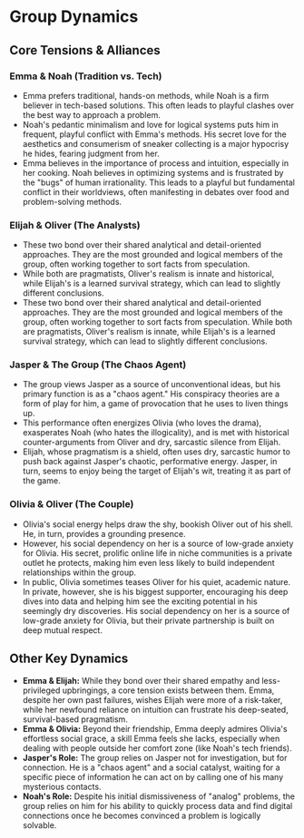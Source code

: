 # Group Dynamics

## Core Tensions & Alliances

### Emma & Noah (Tradition vs. Tech)
*   Emma prefers traditional, hands-on methods, while Noah is a firm believer in tech-based solutions. This often leads to playful clashes over the best way to approach a problem.
*   Noah's pedantic minimalism and love for logical systems puts him in frequent, playful conflict with Emma's methods. His secret love for the aesthetics and consumerism of sneaker collecting is a major hypocrisy he hides, fearing judgment from her.
*   Emma believes in the importance of process and intuition, especially in her cooking. Noah believes in optimizing systems and is frustrated by the "bugs" of human irrationality. This leads to a playful but fundamental conflict in their worldviews, often manifesting in debates over food and problem-solving methods.

### Elijah & Oliver (The Analysts)
*   These two bond over their shared analytical and detail-oriented approaches. They are the most grounded and logical members of the group, often working together to sort facts from speculation.
*   While both are pragmatists, Oliver's realism is innate and historical, while Elijah's is a learned survival strategy, which can lead to slightly different conclusions.
*   These two bond over their shared analytical and detail-oriented approaches. They are the most grounded and logical members of the group, often working together to sort facts from speculation. While both are pragmatists, Oliver's realism is innate, while Elijah's is a learned survival strategy, which can lead to slightly different conclusions.

### Jasper & The Group (The Chaos Agent)
*   The group views Jasper as a source of unconventional ideas, but his primary function is as a "chaos agent." His conspiracy theories are a form of play for him, a game of provocation that he uses to liven things up.
*   This performance often energizes Olivia (who loves the drama), exasperates Noah (who hates the illogicality), and is met with historical counter-arguments from Oliver and dry, sarcastic silence from Elijah.
* Elijah, whose pragmatism is a shield, often uses dry, sarcastic humor to push back against Jasper's chaotic, performative energy. Jasper, in turn, seems to enjoy being the target of Elijah's wit, treating it as part of the game.

### Olivia & Oliver (The Couple)
*   Olivia's social energy helps draw the shy, bookish Oliver out of his shell. He, in turn, provides a grounding presence.
*   However, his social dependency on her is a source of low-grade anxiety for Olivia. His secret, prolific online life in niche communities is a private outlet he protects, making him even less likely to build independent relationships within the group.
*   In public, Olivia sometimes teases Oliver for his quiet, academic nature. In private, however, she is his biggest supporter, encouraging his deep dives into data and helping him see the exciting potential in his seemingly dry discoveries. His social dependency on her is a source of low-grade anxiety for Olivia, but their private partnership is built on deep mutual respect.

## Other Key Dynamics
*   **Emma & Elijah:** While they bond over their shared empathy and less-privileged upbringings, a core tension exists between them. Emma, despite her own past failures, wishes Elijah were more of a risk-taker, while her newfound reliance on intuition can frustrate his deep-seated, survival-based pragmatism.
*   **Emma & Olivia:** Beyond their friendship, Emma deeply admires Olivia's effortless social grace, a skill Emma feels she lacks, especially when dealing with people outside her comfort zone (like Noah's tech friends).
*   **Jasper's Role:** The group relies on Jasper not for investigation, but for connection. He is a "chaos agent" and a social catalyst, waiting for a specific piece of information he can act on by calling one of his many mysterious contacts.
*   **Noah's Role:** Despite his initial dismissiveness of "analog" problems, the group relies on him for his ability to quickly process data and find digital connections once he becomes convinced a problem is logically solvable.